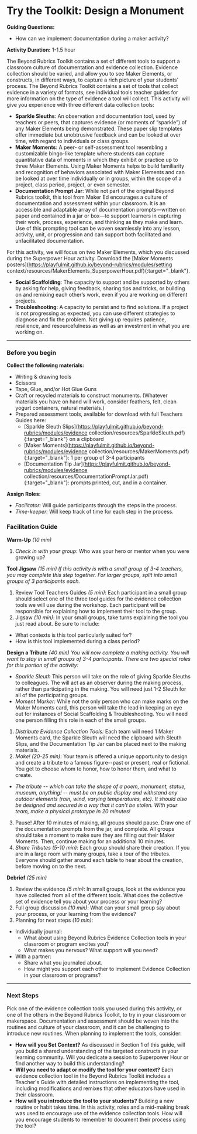 # Try the Toolkit: Design a Monument
**Guiding Questions:**
 - How can we implement documentation during a maker activity?

**Activity Duration:** 1-1.5 hour

The Beyond Rubrics Toolkit contains a set of different tools to support a classroom culture of documentation and evidence collection. Evidence collection should be varied, and allow you to see Maker Elements, or constructs, in different ways, to capture a rich picture of your students' process. The Beyond Rubrics Toolkit contains a set of tools that collect evidence in a variety of formats, see individual tools teacher guides for more information on the type of evidence a tool will collect. This activity will give you experience with three different data collection tools:

- **Sparkle Sleuths**: An observation and documentation tool, used by teachers or peers, that captures evidence (or moments of “sparkle”) of any Maker Elements being demonstrated. These paper slip templates offer immediate but unobtrusive feedback and can be looked at over time, with regard to individuals or class groups.
- **Maker Moments**: A peer- or self-assessment tool resembling a customizable bingo-like template where students can capture quantitative data of moments in which they exhibit or practice up to three Maker Elements. Using Maker Moments helps to build familiarity and recognition of behaviors associated with Maker Elements and can be looked at over time individually or in groups, within the scope of a project, class period, project, or even semester.
- **Documentation Prompt Jar**: While not part of the original Beyond Rubrics toolkit, this tool from Maker Ed encourages a culture of documentation and assessment within your classroom. It is an accessible and adaptable array of documentation prompts—written on paper and contained in a jar or box—to support learners in capturing their work, process, experience, and thinking as they make and learn. Use of this prompting tool can be woven seamlessly into any lesson, activity, unit, or progression and can support both facilitated and unfacilitated documentation.

For this activity, we will focus on two Maker Elements, which you discussed during the Superpower Hour activity. Download the [Maker Moments posters](https://playfulmit.github.io/beyond-rubrics/modules/setting context/resources/MakerElements_SuperpowerHour.pdf){:target="_blank"}.
- **Social Scaffolding**: The capacity to support and be supported by others by asking for help, giving feedback, sharing tips and tricks, or building on and remixing each other’s work, even if you are working on different projects.
- **Troubleshooting**: A capacity to persist and to find solutions. If a project is not progressing as expected, you can use different strategies to diagnose and fix the problem. Not giving up requires patience, resilience, and resourcefulness as well as an investment in what you are working on.

***

### Before you begin
**Collect the following materials:**
- Writing & drawing tools
- Scissors
- Tape, Glue, and/or Hot Glue Guns
- Craft or recycled materials to construct monuments. (Whatever materials you have on hand will work, consider feathers, felt, clean yogurt containers, natural materials.)
- Prepared assessment tools, available for download with full Teachers Guides here:
  - [Sparkle Sleuth Slips](https://playfulmit.github.io/beyond-rubrics/modules/evidence collection/resources/SparkleSleuth.pdf){:target="_blank"} on a clipboard
  - [Maker Moments](https://playfulmit.github.io/beyond-rubrics/modules/evidence collection/resources/MakerMoments.pdf){:target="_blank"}: 1 per group of 3-4 participants
  - [Documentation Tip Jar](https://playfulmit.github.io/beyond-rubrics/modules/evidence collection/resources/DocumentationPromptJar.pdf){:target="_blank"}: prompts printed, cut, and in a container.

**Assign Roles:**
- *Facilitator:* Will guide participants through the steps in the process.
- *Time-keeper:* Will keep track of time for each step in the process.

### Facilitation Guide
**Warm-Up** *(10 min)*
1. *Check in with your group*: Who was your hero or mentor when you were growing up?

**Tool Jigsaw** *(15 min)*
*If this activity is with a small group of 3-4 teachers, you may complete this step together. For larger groups, split into small groups of 3 participants each.*
1. Review Tool Teachers Guides *(5 min)*: Each participant in a small group should select one of the three tool guides for the evidence collection tools we will use during the workshop. Each participant will be responsible for explaining how to implement their tool to the group.
2. Jigsaw *(10 min)*: In your small groups, take turns explaining the tool you just read about. Be sure to include:
  - What contexts is this tool particularly suited for?
  - How is this tool implemented during a class period?

**Design a Tribute** *(40 min)*
*You will now complete a making activity. You will want to stay in small groups of 3-4 participants. There are two special roles for this portion of the activity:*
- *Sparkle Sleuth* This person will take on the role of giving Sparkle Sleuths to colleagues. The will act as an observer during the making process, rather than participating in the making. You will need just 1-2 Sleuth for all of the participating groups.
- *Moment Marker:* While not the only person who can make marks on the Maker Moments card, this person will take the lead in keeping an eye out for instances of Social Scaffolding & Troubleshooting. You will need one person filling this role in each of the small groups.

1. *Distribute Evidence Collection Tools:* Each team will need 1 Maker Moments card, the Sparkle Sleuth will need the clipboard with Sleuth Slips, and the Documentation Tip Jar can be placed next to the making materials.
2. *Make!* *(20-25 min)*: Your team is offered a unique opportunity to design and create a tribute to a famous figure--past or present, real or fictional. You get to choose whom to honor, how to honor them, and what to create.
  - *The tribute -- which can take the shape of a poem, monument, statue, museum, anything! -- must be on public display and withstand any outdoor elements (rain, wind, varying temperatures, etc). It should also be designed and secured in a way that it can’t be stolen. With your team, make a physical prototype in 20 minutes!*
3. Pause! After 10 minutes of making, all groups should pause. Draw one of the documentation prompts from the jar, and complete. All groups should take a moment to make sure they are filling out their Maker Moments. Then, continue making for an additional 10 minutes.
4. *Share Tributes (5-10 min):* Each group should share their creation. If you are in a large room with many groups, take a tour of the tributes. Everyone should gather around each table to hear about the creation, before moving on to the next.

**Debrief** *(25 min)*
1. Review the evidence *(5 min)*: In small groups, look at the evidence you have collected from all of the different tools. What does the collective set of evidence tell you about your process or your learning?
2. Full group discussion *(10 min)*: What can your small group say about your process, or your learning from the evidence?
3. Planning for next steps *(10 min)*:
  - Individually journal:
    - What about using Beyond Rubrics Evidence Collection tools in your classroom or program excites you?
    - What makes you nervous? What support will you need?
  - With a partner:
    - Share what you journaled about.
    - How might you support each other to implement Evidence Collection in your classroom or programs?

***

### Next Steps

Pick one of the evidence collection tools you used during this activity, or one of the others in the Beyond Rubrics Toolkit, to try in your classroom or makerspace. Documentation and assessment should be woven into the routines and culture of your classroom, and it can be challenging to introduce new routines. When planning to implement the tools, consider:
- **How will you Set Context?** As discussed in Section 1 of this guide, will you build a shared understanding of the targeted constructs in your learning community. Will you dedicate a session to Superpower Hour or find another way to build this understanding?
- **Will you need to adapt or modify the tool for your context?** Each evidence collection tool in the Beyond Rubrics Toolkit includes a Teacher's Guide with detailed instructions on implementing the tool, including modifications and remixes that other educators have used in their classroom.
- **How will you introduce the tool to your students?** Building a new routine or habit takes time. In this activity, roles and a mid-making break was used to encourage use of the evidence collection tools. How will you encourage students to remember to document their process using the tool?
